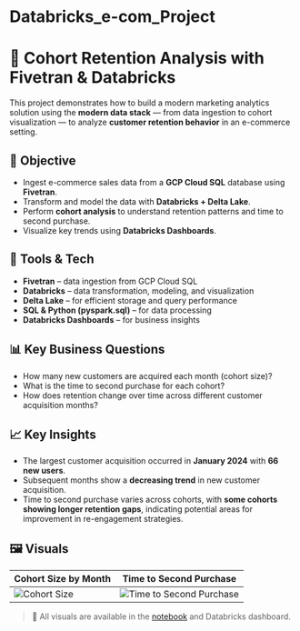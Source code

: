 # Databricks_e-com_Project
# 🛒 Cohort Retention Analysis with Fivetran & Databricks

This project demonstrates how to build a modern marketing analytics solution using the **modern data stack** — from data ingestion to cohort visualization — to analyze **customer retention behavior** in an e-commerce setting.

## 🎯 Objective

- Ingest e-commerce sales data from a **GCP Cloud SQL** database using **Fivetran**.
- Transform and model the data with **Databricks + Delta Lake**.
- Perform **cohort analysis** to understand retention patterns and time to second purchase.
- Visualize key trends using **Databricks Dashboards**.

## 🧱 Tools & Tech

- **Fivetran** – data ingestion from GCP Cloud SQL
- **Databricks** – data transformation, modeling, and visualization
- **Delta Lake** – for efficient storage and query performance
- **SQL & Python (pyspark.sql)** – for data processing
- **Databricks Dashboards** – for business insights

## 📊 Key Business Questions

- How many new customers are acquired each month (cohort size)?
- What is the time to second purchase for each cohort?
- How does retention change over time across different customer acquisition months?

## 📈 Key Insights

- The largest customer acquisition occurred in **January 2024** with **66 new users**.
- Subsequent months show a **decreasing trend** in new customer acquisition.
- Time to second purchase varies across cohorts, with **some cohorts showing longer retention gaps**, indicating potential areas for improvement in re-engagement strategies.

## 🖼️ Visuals

| Cohort Size by Month | Time to Second Purchase |
|----------------------|--------------------------|
| ![Cohort Size](./screenshots/cohort_size.png) | ![Time to Second Purchase](./screenshots/time_to_second_purchase.png) |

> 📍 All visuals are available in the [notebook](./notebooks/cohort_analysis.ipynb) and Databricks dashboard.


